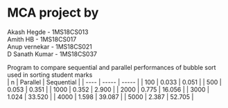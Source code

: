 <h1><strong>MCA project by <br /></strong></h1>
Akash Hegde     - 1MS18CS013 <br />
Amith HB        - 1MS18CS017<br />
Anup vernekar   - 1MS18CS021<br />
D Sanath Kumar  - 1MS18CS037<br />

Program to compare sequential and parallel performances of bubble sort used in sorting student marks <br />
| n | Parallel | Sequential |
| ---- | ----- | ----- |
| 100 | 0.033 | 0.051 |
| 500 | 0.053 | 0.351 |
| 1000 | 0.352 | 2.900 |
| 2000 | 0.775 | 16.056 |
| 3000 | 1.024 | 33.520 |
| 4000 | 1.598 | 39.087 |
| 5000 | 2.387 | 52.705 |
